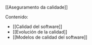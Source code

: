[[Aseguramento da calidade]]

Contenido:
+ [[Calidad del software]]
+ [[Evolución de la calidad]]
+ [[Modelos de calidad del software]]